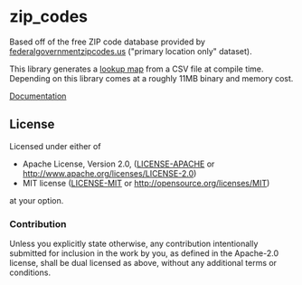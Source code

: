 # zip_codes

Based off of the free ZIP code database provided by [federalgovernmentzipcodes.us](http://federalgovernmentzipcodes.us/) ("primary location only" dataset).

This library generates a [lookup map](https://crates.io/crates/phf) from a CSV file at compile time. Depending on this library comes at a roughly 11MB binary and memory cost.

[Documentation](http://skylerlipthay.github.io/zip_codes/doc/zip_codes/)

## License

Licensed under either of

 * Apache License, Version 2.0, ([LICENSE-APACHE](LICENSE-APACHE) or http://www.apache.org/licenses/LICENSE-2.0)
 * MIT license ([LICENSE-MIT](LICENSE-MIT) or http://opensource.org/licenses/MIT)

at your option.

### Contribution

Unless you explicitly state otherwise, any contribution intentionally submitted for inclusion in the work by you, as defined in the Apache-2.0 license, shall be dual licensed as above, without any additional terms or conditions.
